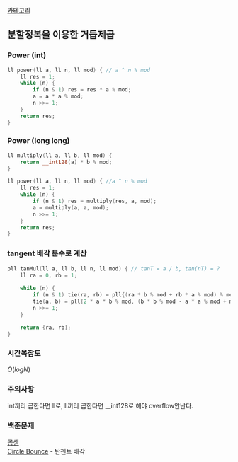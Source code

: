 [카테고리](/README.md)
## 분할정복을 이용한 거듭제곱
### Power (int)
```cpp
ll power(ll a, ll n, ll mod) { // a ^ n % mod
    ll res = 1;
    while (n) {
        if (n & 1) res = res * a % mod;
        a = a * a % mod;
        n >>= 1;
    }
    return res;
}
```
### Power (long long)
```cpp
ll multiply(ll a, ll b, ll mod) {
    return __int128(a) * b % mod;
}

ll power(ll a, ll n, ll mod) { //a ^ n % mod
    ll res = 1;
    while (n) {
        if (n & 1) res = multiply(res, a, mod);
        a = multiply(a, a, mod);
        n >>= 1;
    }
    return res;
}
```
### tangent 배각 분수로 계산
```cpp
pll tanMul(ll a, ll b, ll n, ll mod) { // tanT = a / b, tan(nT) = ?
    ll ra = 0, rb = 1;
    
    while (n) {
        if (n & 1) tie(ra, rb) = pll{(ra * b % mod + rb * a % mod) % mod, (rb * b % mod - ra * a % mod + mod) % mod};
        tie(a, b) = pll{2 * a * b % mod, (b * b % mod - a * a % mod + mod) % mod};
        n >>= 1;
    }

    return {ra, rb};
}
```
### 시간복잡도 
$O(logN)$   

### 주의사항
int끼리 곱한다면 ll로, ll끼리 곱한다면 __int128로 해야 overflow안난다.

### 백준문제
[곱셈](https://www.acmicpc.net/problem/1629)   
[Circle Bounce](https://www.acmicpc.net/problem/24590) - 탄젠트 배각   